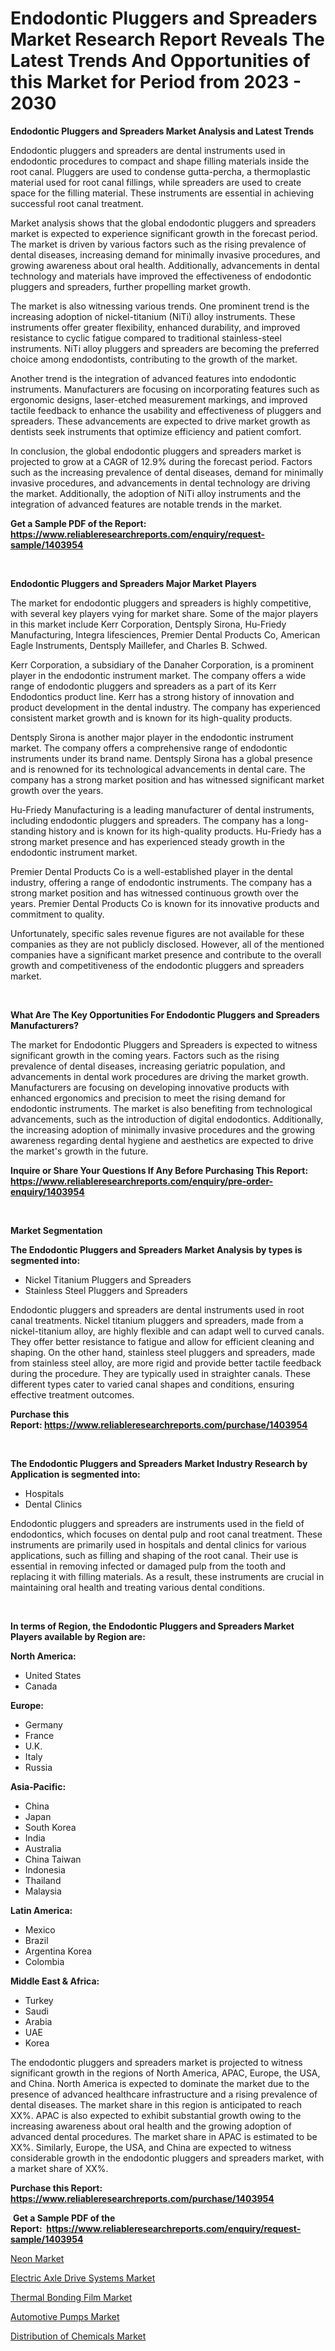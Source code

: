 <p><h1>Endodontic Pluggers and Spreaders Market Research Report Reveals The Latest Trends And Opportunities of this Market for Period from 2023 - 2030</h1></p><p><strong>Endodontic Pluggers and Spreaders Market Analysis and Latest Trends</strong></p>
<p><p>Endodontic pluggers and spreaders are dental instruments used in endodontic procedures to compact and shape filling materials inside the root canal. Pluggers are used to condense gutta-percha, a thermoplastic material used for root canal fillings, while spreaders are used to create space for the filling material. These instruments are essential in achieving successful root canal treatment.</p><p>Market analysis shows that the global endodontic pluggers and spreaders market is expected to experience significant growth in the forecast period. The market is driven by various factors such as the rising prevalence of dental diseases, increasing demand for minimally invasive procedures, and growing awareness about oral health. Additionally, advancements in dental technology and materials have improved the effectiveness of endodontic pluggers and spreaders, further propelling market growth.</p><p>The market is also witnessing various trends. One prominent trend is the increasing adoption of nickel-titanium (NiTi) alloy instruments. These instruments offer greater flexibility, enhanced durability, and improved resistance to cyclic fatigue compared to traditional stainless-steel instruments. NiTi alloy pluggers and spreaders are becoming the preferred choice among endodontists, contributing to the growth of the market.</p><p>Another trend is the integration of advanced features into endodontic instruments. Manufacturers are focusing on incorporating features such as ergonomic designs, laser-etched measurement markings, and improved tactile feedback to enhance the usability and effectiveness of pluggers and spreaders. These advancements are expected to drive market growth as dentists seek instruments that optimize efficiency and patient comfort.</p><p>In conclusion, the global endodontic pluggers and spreaders market is projected to grow at a CAGR of 12.9% during the forecast period. Factors such as the increasing prevalence of dental diseases, demand for minimally invasive procedures, and advancements in dental technology are driving the market. Additionally, the adoption of NiTi alloy instruments and the integration of advanced features are notable trends in the market.</p></p>
<p><strong>Get a Sample PDF of the Report:&nbsp; <a href="https://www.reliableresearchreports.com/enquiry/request-sample/1403954">https://www.reliableresearchreports.com/enquiry/request-sample/1403954</a></strong></p>
<p>&nbsp;</p>
<p><strong>Endodontic Pluggers and Spreaders Major Market Players</strong></p>
<p><p>The market for endodontic pluggers and spreaders is highly competitive, with several key players vying for market share. Some of the major players in this market include Kerr Corporation, Dentsply Sirona, Hu-Friedy Manufacturing, Integra lifesciences, Premier Dental Products Co, American Eagle Instruments, Dentsply Maillefer, and Charles B. Schwed.</p><p>Kerr Corporation, a subsidiary of the Danaher Corporation, is a prominent player in the endodontic instrument market. The company offers a wide range of endodontic pluggers and spreaders as a part of its Kerr Endodontics product line. Kerr has a strong history of innovation and product development in the dental industry. The company has experienced consistent market growth and is known for its high-quality products.</p><p>Dentsply Sirona is another major player in the endodontic instrument market. The company offers a comprehensive range of endodontic instruments under its brand name. Dentsply Sirona has a global presence and is renowned for its technological advancements in dental care. The company has a strong market position and has witnessed significant market growth over the years.</p><p>Hu-Friedy Manufacturing is a leading manufacturer of dental instruments, including endodontic pluggers and spreaders. The company has a long-standing history and is known for its high-quality products. Hu-Friedy has a strong market presence and has experienced steady growth in the endodontic instrument market.</p><p>Premier Dental Products Co is a well-established player in the dental industry, offering a range of endodontic instruments. The company has a strong market position and has witnessed continuous growth over the years. Premier Dental Products Co is known for its innovative products and commitment to quality.</p><p>Unfortunately, specific sales revenue figures are not available for these companies as they are not publicly disclosed. However, all of the mentioned companies have a significant market presence and contribute to the overall growth and competitiveness of the endodontic pluggers and spreaders market.</p></p>
<p>&nbsp;</p>
<p><strong>What Are The Key Opportunities For Endodontic Pluggers and Spreaders Manufacturers?</strong></p>
<p><p>The market for Endodontic Pluggers and Spreaders is expected to witness significant growth in the coming years. Factors such as the rising prevalence of dental diseases, increasing geriatric population, and advancements in dental work procedures are driving the market growth. Manufacturers are focusing on developing innovative products with enhanced ergonomics and precision to meet the rising demand for endodontic instruments. The market is also benefiting from technological advancements, such as the introduction of digital endodontics. Additionally, the increasing adoption of minimally invasive procedures and the growing awareness regarding dental hygiene and aesthetics are expected to drive the market's growth in the future.</p></p>
<p><strong>Inquire or Share Your Questions If Any Before Purchasing This Report: <a href="https://www.reliableresearchreports.com/enquiry/pre-order-enquiry/1403954">https://www.reliableresearchreports.com/enquiry/pre-order-enquiry/1403954</a></strong></p>
<p>&nbsp;</p>
<p><strong>Market Segmentation</strong></p>
<p><strong>The Endodontic Pluggers and Spreaders Market Analysis by types is segmented into:</strong></p>
<p><ul><li>Nickel Titanium Pluggers and Spreaders</li><li>Stainless Steel Pluggers and Spreaders</li></ul></p>
<p><p>Endodontic pluggers and spreaders are dental instruments used in root canal treatments. Nickel titanium pluggers and spreaders, made from a nickel-titanium alloy, are highly flexible and can adapt well to curved canals. They offer better resistance to fatigue and allow for efficient cleaning and shaping. On the other hand, stainless steel pluggers and spreaders, made from stainless steel alloy, are more rigid and provide better tactile feedback during the procedure. They are typically used in straighter canals. These different types cater to varied canal shapes and conditions, ensuring effective treatment outcomes.</p></p>
<p><strong>Purchase this Report:&nbsp;<a href="https://www.reliableresearchreports.com/purchase/1403954">https://www.reliableresearchreports.com/purchase/1403954</a></strong></p>
<p>&nbsp;</p>
<p><strong>The Endodontic Pluggers and Spreaders Market Industry Research by Application is segmented into:</strong></p>
<p><ul><li>Hospitals</li><li>Dental Clinics</li></ul></p>
<p><p>Endodontic pluggers and spreaders are instruments used in the field of endodontics, which focuses on dental pulp and root canal treatment. These instruments are primarily used in hospitals and dental clinics for various applications, such as filling and shaping of the root canal. Their use is essential in removing infected or damaged pulp from the tooth and replacing it with filling materials. As a result, these instruments are crucial in maintaining oral health and treating various dental conditions.</p></p>
<p>&nbsp;</p>
<p><strong>In terms of Region, the Endodontic Pluggers and Spreaders Market Players available by Region are:</strong></p>
<p>
    <p> <strong> North America: </strong>
        <ul>
            <li>United States</li>
            <li>Canada</li>
        </ul>
        </p> 
    <p> <strong> Europe: </strong>
        <ul>
            <li>Germany</li>
            <li>France</li>
            <li>U.K.</li>
            <li>Italy</li>
            <li>Russia</li>
        </ul>
        </p> 
    <p> <strong> Asia-Pacific: </strong>
        <ul>
            <li>China</li>
            <li>Japan</li>
            <li>South Korea</li>
            <li>India</li>
            <li>Australia</li>
            <li>China Taiwan</li>
            <li>Indonesia</li>
            <li>Thailand</li>
            <li>Malaysia</li>
        </ul>
        </p> 
    <p> <strong> Latin America: </strong>
        <ul>
            <li>Mexico</li>
            <li>Brazil</li>
            <li>Argentina Korea</li>
            <li>Colombia</li>
        </ul>
        </p> 
    <p> <strong> Middle East & Africa: </strong>
        <ul>
            <li>Turkey</li>
            <li>Saudi</li>
            <li>Arabia</li>
            <li>UAE</li>
            <li>Korea</li>
        </ul>
    </p>
    </p>
<p><p>The endodontic pluggers and spreaders market is projected to witness significant growth in the regions of North America, APAC, Europe, the USA, and China. North America is expected to dominate the market due to the presence of advanced healthcare infrastructure and a rising prevalence of dental diseases. The market share in this region is anticipated to reach XX%. APAC is also expected to exhibit substantial growth owing to the increasing awareness about oral health and the growing adoption of advanced dental procedures. The market share in APAC is estimated to be XX%. Similarly, Europe, the USA, and China are expected to witness considerable growth in the endodontic pluggers and spreaders market, with a market share of XX%.</p></p>
<p><strong>Purchase this Report: <a href="https://www.reliableresearchreports.com/purchase/1403954">https://www.reliableresearchreports.com/purchase/1403954</a></strong></p>
<p>&nbsp;<strong>Get a Sample PDF of the Report:&nbsp;&nbsp;<a href="https://www.reliableresearchreports.com/enquiry/request-sample/1403954">https://www.reliableresearchreports.com/enquiry/request-sample/1403954</a></strong></p>
<p><strong></strong></p>
<p><p><a href="https://www.linkedin.com/pulse/neon-market-size-share-global-analysis-report-2023-2030-9c8nc/">Neon Market</a></p><p><a href="https://medium.com/@angelaarnold1941/electric-axle-drive-systems-market-share-evolution-and-market-growth-trends-2023-2030-df3acc85e304">Electric Axle Drive Systems Market</a></p><p><a href="https://www.linkedin.com/pulse/thermal-bonding-film-market-research-report-unlocks-analysis-u6xnc/">Thermal Bonding Film Market</a></p><p><a href="https://medium.com/@anndavis1924/automotive-pumps-market-size-cagr-trends-2024-2030-ebe618ba2ec5">Automotive Pumps Market</a></p><p><a href="https://www.linkedin.com/pulse/decoding-distribution-chemicals-market-deep-dive-latest-trends-kqy6c/">Distribution of Chemicals Market</a></p></p>